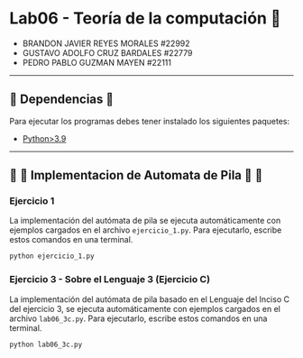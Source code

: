 # Lab06 - Teoría de la computación 🚀
- BRANDON JAVIER REYES MORALES #22992
- GUSTAVO ADOLFO CRUZ BARDALES #22779
- PEDRO PABLO GUZMAN MAYEN #22111
---
## 📄 Dependencias 📄
Para ejecutar los programas debes tener instalado los siguientes paquetes:
- [Python>3.9](https://www.python.org/downloads/)
---
## 👾 👾 Implementacion de Automata de Pila 👾 👾

### Ejercicio 1
La implementación del autómata de pila se ejecuta automáticamente con ejemplos cargados en el archivo `ejercicio_1.py`. Para ejecutarlo, escribe estos comandos en una terminal.
```sh
python ejercicio_1.py
```

### Ejercicio 3 - Sobre el Lenguaje 3 (Ejercicio C)
La implementación del autómata de pila basado en el Lenguaje del Inciso C del ejercicio 3, se ejecuta automáticamente con ejemplos cargados en el archivo `lab06_3c.py`. Para ejecutarlo, escribe estos comandos en una terminal.
```sh
python lab06_3c.py
```

